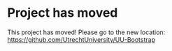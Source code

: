 # Project has moved

This project has moved! Please go to the new location:
https://github.com/UtrechtUniversity/UU-Bootstrap
